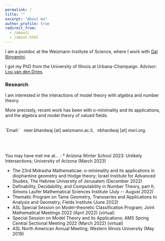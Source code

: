 ```yaml
---
permalink: /
title: ""
excerpt: "About me"
author_profile: true
redirect_from: 
  - /about/
  - /about.html
---
```

I am a postdoc at the Weizmann Institute of Science, where I work with <a href="https://binyamini.wordpress.com/" target="_blank">Gal Binyamini</a>.

I got my PhD from the University of Illinois at Urbana-Champaign. Advisor: <a href="https://math.illinois.edu/directory/profile/vddries" target="_blank">Lou van den Dries</a>. 
        


### Research

I am interested in the interactions of model theory with algebra and number theory. 

More precisely, recent work has been with o-minimality and its applications, and the algebra and model theory of valued fields.

<br>
`Email:` &nbsp; neer.bhardwaj [at] weizmann.ac.il,  &nbsp;   nbhardwaj [at] msri.org.
<br>
<script type="text/javascript"
  src="https://www.maths.nottingham.ac.uk/plp/pmadw/LaTeXMathML.js"> 
 </script>
 
 
<br>
<br>
<br>

You may have met me at...
 : * Arizona Winter School 2023: Unlikely Intersections; University of Arizona (March 2023)
 * The 23rd Midrasha Mathematicae: o-minimality and its applications in diophantine geometry and Hodge theory; Israel Institute for Advanced Studies, The Hebrew University of Jerusalem (December 2022)
 * Definability, Decidability, and Computability in Number Theory, part II; Simons Laufer Mathematical Sciences Institute (July -- August 2022)
 * Thematic Program on Tame Geometry, Transseries and Applications to Analysis and Geometry; Fields Institute (June 2022)
  * ASL Special Session on Model-theoretic Classification Program; Joint Mathematical Meetings 2022 (April 2022) (virtual)
 * Special Session on Model Theory and its Applications; AMS Spring Central Sectional Meeting 2022 (March 2022) (virtual)
 * ASL North American Annual Meeting; Western Illinois University (May 2019)

<!-- * Sparsity of Algebraic Points; Mathematical Sciences Research Institute (June 2021) (virtual)
 * Graduate Student Conference in Logic XXII; University of Illinois at Urbana-Champaign (March 2021) (virtual)
 * Graduate Student Conference in Logic XIX; University of Wisconsin at Madison (March 2018)-->
 





